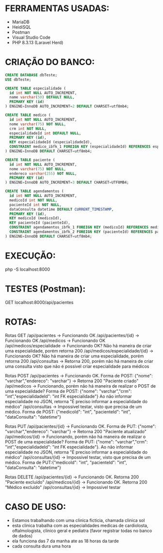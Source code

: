 # FERRAMENTAS USADAS:
- MariaDB
- HeidiSQL
- Postman
- Visual Studio Code
- PHP 8.3.13 (Laravel Herd)

# CRIAÇÃO DO BANCO:
```SQL
CREATE DATABASE dbTeste;
USE dbTeste;

CREATE TABLE especialidade (
  id int NOT NULL AUTO_INCREMENT,
  name varchar(50) DEFAULT NULL,
  PRIMARY KEY (id)
) ENGINE=InnoDB AUTO_INCREMENT=2 DEFAULT CHARSET=utf8mb4;

CREATE TABLE medico (
  id int NOT NULL AUTO_INCREMENT,
  nome varchar(75) NOT NULL,
  crm int NOT NULL,
  especialidadeId int DEFAULT NULL,
  PRIMARY KEY (id),
  KEY especialidadeId (especialidadeId),
  CONSTRAINT medico_ibfk_1 FOREIGN KEY (especialidadeId) REFERENCES especialidade (id)
) ENGINE=InnoDB DEFAULT CHARSET=utf8mb4;

CREATE TABLE paciente (
  id int NOT NULL AUTO_INCREMENT,
  nome varchar(75) NOT NULL,
  endereco varchar(255) NOT NULL,
  PRIMARY KEY (id)
) ENGINE=InnoDB AUTO_INCREMENT=3 DEFAULT CHARSET=UTF8MB4;

CREATE TABLE agendamentos (
  id int NOT NULL AUTO_INCREMENT,
  medicoId int NOT NULL,
  pacienteId int NOT NULL,
  dataConsulta datetime DEFAULT CURRENT_TIMESTAMP,
  PRIMARY KEY (id),
  KEY medicoId (medicoId),
  KEY pacienteId (pacienteId),
  CONSTRAINT agendamentos_ibfk_1 FOREIGN KEY (medicoId) REFERENCES medico (id),
  CONSTRAINT agendamentos_ibfk_2 FOREIGN KEY (pacienteId) REFERENCES paciente (id)
) ENGINE=InnoDB DEFAULT CHARSET=utf8mb4;
```

# EXECUÇÃO:
php -S localhost:8000

# TESTES (Postman):
GET localhost:8000/api/pacientes

# ROTAS:
Rotas GET
    /api/pacientes -> Funcionando OK
    /api/pacientes/{id} -> Funcionando OK
    /api/medicos -> Funcionando OK
    /api/medicos/especialidade -> Funcionando OK? Não há maneira de criar uma especialidade, porém retorna 200
    /api/medicos/especialidade/{id} -> Funcionando OK? Não há maneira de criar uma especialidade, porém retorna 200
    /api/consultas -> Retorna 200, porém não há maneira de criar uma consulta visto que não é possivel criar especialidade para médicos

Rotas POST
    /api/pacientes -> Funcionando OK. Forma de POST: {"nome": "varchar","endereco": "varchar"} -> Retorna 200 "Paciente criado"
    /api/medicos -> Funcionando, porém não há maneira de realizar o POST de uma especialidade? Forma de POST: {"nome": "varchar","crm": "int","especialidadeId": "int FK especialidade"} Ao não informar especialidade no JSON, retorna "É preciso informar a especialidade do médico"
    /api/consultas -> Impossível testar, visto que precisa de um médico. Forma de POST: {"medicoId": "int", "pacienteId": "int", "dataConsulta": "datetime"}

Rotas PUT
    /api/pacientes/{id} -> Funcionando OK. Forma de PUT: {"nome": "varchar","endereco": "varchar"} -> Retorna 200 "Paciente atualizado"
    /api/medicos/{id} -> Funcionando, porém não há maneira de realizar o POST de uma especialidade? Forma de PUT: {"nome": "varchar","crm": "int","especialidadeId": "int FK especialidade"}. Ao não informar especialidade no JSON, retorna "É preciso informar a especialidade do médico"
    /api/consultas/{id} -> Impossível testar, visto que precisa de um médico. Forma de PUT:{"medicoId": "int", "pacienteId": "int", "dataConsulta": "datetime"}

Rotas DELETE
    /api/pacientes/{id} -> Funcionando OK. Retorna 200 "Paciente excluído"
    /api/medicos/{id} -> Funcionando OK. Retorna 200 "Médico excluído"
    /api/consultas/{id} -> Impossível testar

# CASO DE USO:

- Estamos trabalhando com uma clinica ficticia, chamada clinica sol
- esta clinica trabalha com as especialidades medicas de cardiolosta, oftalmologista, clinico geral e pediatra (favor registrar todas no banco de dados)
- ela funciona das 7 da manha ate as 18 horas da tarde
- cada consulta dura uma hora